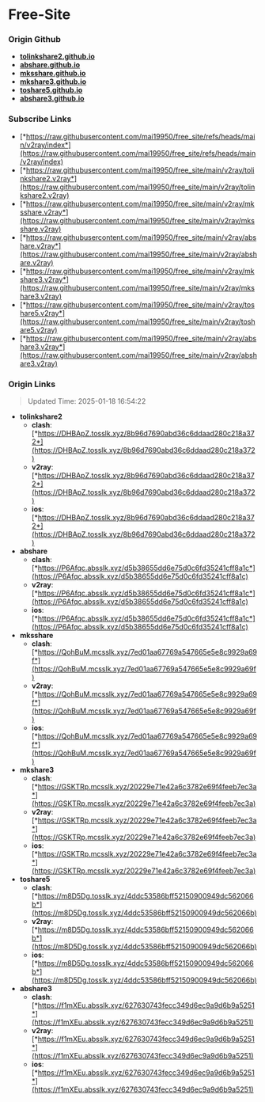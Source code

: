 # Free-Site

### Origin Github

- [**tolinkshare2.github.io**](https://github.com/tolinkshare2/tolinkshare2.github.io)
- [**abshare.github.io**](https://github.com/abshare/abshare.github.io)
- [**mksshare.github.io**](https://github.com/mksshare/mksshare.github.io)
- [**mkshare3.github.io**](https://github.com/mkshare3/mkshare3.github.io)
- [**toshare5.github.io**](https://github.com/toshare5/toshare5.github.io)
- [**abshare3.github.io**](https://github.com/abshare3/abshare3.github.io)

### Subscribe Links

- [*https://raw.githubusercontent.com/mai19950/free_site/refs/heads/main/v2ray/index*](https://raw.githubusercontent.com/mai19950/free_site/refs/heads/main/v2ray/index)
- [*https://raw.githubusercontent.com/mai19950/free_site/main/v2ray/tolinkshare2.v2ray*](https://raw.githubusercontent.com/mai19950/free_site/main/v2ray/tolinkshare2.v2ray)
- [*https://raw.githubusercontent.com/mai19950/free_site/main/v2ray/mksshare.v2ray*](https://raw.githubusercontent.com/mai19950/free_site/main/v2ray/mksshare.v2ray)
- [*https://raw.githubusercontent.com/mai19950/free_site/main/v2ray/abshare.v2ray*](https://raw.githubusercontent.com/mai19950/free_site/main/v2ray/abshare.v2ray)
- [*https://raw.githubusercontent.com/mai19950/free_site/main/v2ray/mkshare3.v2ray*](https://raw.githubusercontent.com/mai19950/free_site/main/v2ray/mkshare3.v2ray)
- [*https://raw.githubusercontent.com/mai19950/free_site/main/v2ray/toshare5.v2ray*](https://raw.githubusercontent.com/mai19950/free_site/main/v2ray/toshare5.v2ray)
- [*https://raw.githubusercontent.com/mai19950/free_site/main/v2ray/abshare3.v2ray*](https://raw.githubusercontent.com/mai19950/free_site/main/v2ray/abshare3.v2ray)

### Origin Links

> Updated Time: 2025-01-18 16:54:22

- **tolinkshare2**
  - **clash**: [*https://DHBApZ.tosslk.xyz/8b96d7690abd36c6ddaad280c218a372*](https://DHBApZ.tosslk.xyz/8b96d7690abd36c6ddaad280c218a372)
  - **v2ray**: [*https://DHBApZ.tosslk.xyz/8b96d7690abd36c6ddaad280c218a372*](https://DHBApZ.tosslk.xyz/8b96d7690abd36c6ddaad280c218a372)
  - **ios**: [*https://DHBApZ.tosslk.xyz/8b96d7690abd36c6ddaad280c218a372*](https://DHBApZ.tosslk.xyz/8b96d7690abd36c6ddaad280c218a372)
- **abshare**
  - **clash**: [*https://P6Afqc.absslk.xyz/d5b38655dd6e75d0c6fd35241cff8a1c*](https://P6Afqc.absslk.xyz/d5b38655dd6e75d0c6fd35241cff8a1c)
  - **v2ray**: [*https://P6Afqc.absslk.xyz/d5b38655dd6e75d0c6fd35241cff8a1c*](https://P6Afqc.absslk.xyz/d5b38655dd6e75d0c6fd35241cff8a1c)
  - **ios**: [*https://P6Afqc.absslk.xyz/d5b38655dd6e75d0c6fd35241cff8a1c*](https://P6Afqc.absslk.xyz/d5b38655dd6e75d0c6fd35241cff8a1c)
- **mksshare**
  - **clash**: [*https://QohBuM.mcsslk.xyz/7ed01aa67769a547665e5e8c9929a69f*](https://QohBuM.mcsslk.xyz/7ed01aa67769a547665e5e8c9929a69f)
  - **v2ray**: [*https://QohBuM.mcsslk.xyz/7ed01aa67769a547665e5e8c9929a69f*](https://QohBuM.mcsslk.xyz/7ed01aa67769a547665e5e8c9929a69f)
  - **ios**: [*https://QohBuM.mcsslk.xyz/7ed01aa67769a547665e5e8c9929a69f*](https://QohBuM.mcsslk.xyz/7ed01aa67769a547665e5e8c9929a69f)
- **mkshare3**
  - **clash**: [*https://GSKTRp.mcsslk.xyz/20229e71e42a6c3782e69f4feeb7ec3a*](https://GSKTRp.mcsslk.xyz/20229e71e42a6c3782e69f4feeb7ec3a)
  - **v2ray**: [*https://GSKTRp.mcsslk.xyz/20229e71e42a6c3782e69f4feeb7ec3a*](https://GSKTRp.mcsslk.xyz/20229e71e42a6c3782e69f4feeb7ec3a)
  - **ios**: [*https://GSKTRp.mcsslk.xyz/20229e71e42a6c3782e69f4feeb7ec3a*](https://GSKTRp.mcsslk.xyz/20229e71e42a6c3782e69f4feeb7ec3a)
- **toshare5**
  - **clash**: [*https://m8D5Dg.tosslk.xyz/4ddc53586bff52150900949dc562066b*](https://m8D5Dg.tosslk.xyz/4ddc53586bff52150900949dc562066b)
  - **v2ray**: [*https://m8D5Dg.tosslk.xyz/4ddc53586bff52150900949dc562066b*](https://m8D5Dg.tosslk.xyz/4ddc53586bff52150900949dc562066b)
  - **ios**: [*https://m8D5Dg.tosslk.xyz/4ddc53586bff52150900949dc562066b*](https://m8D5Dg.tosslk.xyz/4ddc53586bff52150900949dc562066b)
- **abshare3**
  - **clash**: [*https://f1mXEu.absslk.xyz/627630743fecc349d6ec9a9d6b9a5251*](https://f1mXEu.absslk.xyz/627630743fecc349d6ec9a9d6b9a5251)
  - **v2ray**: [*https://f1mXEu.absslk.xyz/627630743fecc349d6ec9a9d6b9a5251*](https://f1mXEu.absslk.xyz/627630743fecc349d6ec9a9d6b9a5251)
  - **ios**: [*https://f1mXEu.absslk.xyz/627630743fecc349d6ec9a9d6b9a5251*](https://f1mXEu.absslk.xyz/627630743fecc349d6ec9a9d6b9a5251)
